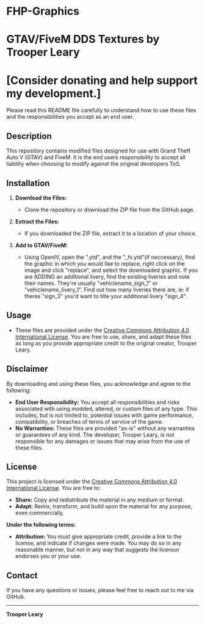 # FHP-Graphics

# GTAV/FiveM DDS Textures by Trooper Leary
# [Consider donating and help support my development.]

 Please read this README file carefully to understand how to use these files and the responsibilities you accept as an end user.

## Description
This repository contains modified files designed for use with Grand Theft Auto V (GTAV) and FiveM. It is the end users responsibility to accept all liability when choosing to modify
against the original developers ToS.

## Installation
1. **Download the Files:**
   - Clone the repository or download the ZIP file from the GitHub page.

2. **Extract the Files:**
   - If you downloaded the ZIP file, extract it to a location of your choice.

3. **Add to GTAV/FiveM:**
   - Using OpenIV, open the ".ytd", and the "_hi.ytd"(if neccessary), find the graphic in which you would like to replace, right click on the image and click "replace",
   and select the downloaded graphic. If you are ADDING an additional livery, find the existing liveries and note their names. They're usually "vehiclename_sign_1" or "vehiclename_livery_1". 
   Find out how many liveries there are, ie: if theres "sign_3" you'd want to title your additional livery "sign_4".

## Usage
- These files are provided under the [Creative Commons Attribution 4.0 International License](https://creativecommons.org/licenses/by/4.0/). You are free to use, share, and adapt these files as long as you provide appropriate credit to the original creator, Trooper Leary.

## Disclaimer
By downloading and using these files, you acknowledge and agree to the following:
- **End User Responsibility:** You accept all responsibilities and risks associated with using modded, altered, or custom files of any type. This includes, but is not limited to, potential issues with game performance, compatibility, or breaches of terms of service of the game.
- **No Warranties:** These files are provided "as-is" without any warranties or guarantees of any kind. The developer, Trooper Leary, is not responsible for any damages or issues that may arise from the use of these files.

## License
This project is licensed under the [Creative Commons Attribution 4.0 International License](https://creativecommons.org/licenses/by/4.0/). You are free to:
- **Share:** Copy and redistribute the material in any medium or format.
- **Adapt:** Remix, transform, and build upon the material for any purpose, even commercially.

**Under the following terms:**
- **Attribution:** You must give appropriate credit, provide a link to the license, and indicate if changes were made. You may do so in any reasonable manner, but not in any way that suggests the licensor endorses you or your use.

## Contact
If you have any questions or issues, please feel free to reach out to me via GitHub.

---

**Trooper Leary**
